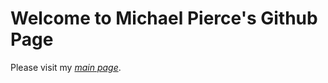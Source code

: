 
# Welcome to Michael Pierce's Github Page

Please visit my  *[main page](https://mpierce1988.github.io/mpierce1988)*.